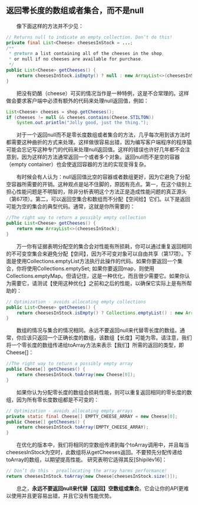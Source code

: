 ## 返回零长度的数组或者集合，而不是null

&emsp;&emsp;像下面这样的方法并不少见：

```java
// Returns null to indicate an empty collection. Don’t do this!
private final List<Cheese> cheesesInStock = ...;
/**
 * @return a list containing all of the cheeses in the shop,
 * or null if no cheeses are available for purchase.
 */
public List<Cheese> getCheeses() {
    return cheesesInStock.isEmpty() ? null : new ArrayList<>(cheesesInStock);
}
```

&emsp;&emsp;把没有奶酪（cheese）可买的情况当作是一种特例，这是不合常理的。这样做会要求客户端中必须有额外的代码来处理null返回值，例如：

```java
List<Cheese> cheeses = shop.getCheeses();
if (cheeses != null && cheeses.contains(Cheese.STILTON))
    System.out.println("Jolly good, just the thing.");
```

&emsp;&emsp;对于一个返回null而不是零长度数组或者集合的方法，几乎每次用到该方法时都需要这种曲折的方式来处理。这样做很容易出错，因为编写客户端程序的程序猿可能会忘记写这种专门的代码来处理null返回值。这样的错误也许好几年都不会注意到，因为这样的方法通常返回一个或者多个对象。返回null而不是空的容器（empty container）也会使返回容器的方法的实现变得复杂。

&emsp;&emsp;有时候会有人认为：null返回值比空的容器或者数组更好，因为它避免了分配空容器所需要的开销。这种观点是站不住脚的，原因有亮点。第一，在这个级别上担心性能问题是不明智的，除非分析表明这个方法正是造成性能问题的真正源头（第67项）。第二，可以返回空集合和数组而不分配【空间给】它们。以下是返回可能为空的集合的典型代码。通常，这就是你所需要的：

```java
//The right way to return a possibly empty collection
public List<Cheese> getCheeses() {
    return new ArrayList<>(cheesesInStock);
}
```

&emsp;&emsp;万一你有证据表明分配空的集合会对性能有所损耗，你可以通过重复返回相同的不可变空集合来避免分配【空间】，因为不可变对象可以自由共享（第17项）。下面是使用Collections.emptyList方法执行此操作的代码。如果你要返回一个集合，你将使用Collections.emptySet; 如果你要返回map，则使用Collections.emptyMap。但请记住，这是一种优化，而且很少需要它。如果你认为需要它，请测试【使用这种优化】之前和之后的性能，以确保它实际上是有所帮助的：

```java
// Optimization - avoids allocating empty collections
public List<Cheese> getCheeses() {
    return cheesesInStock.isEmpty() ? Collections.emptyList() : new ArrayList<>(cheesesInStock);
}
```

&emsp;&emsp;数组的情况与集合的情况相同。永远不要返回null来代替零长度的数组。通常，你应该只返回一个正确长度的数组，该数组【长度】可能为零。请注意，我们将一个零长度的数组传递给toArray方法来表示【我们】所需的返回的类型，即Cheese[]：

```java
//The right way to return a possibly empty array
public Cheese[] getCheeses() {
    return cheesesInStock.toArray(new Cheese[0]);
}
```

&emsp;&emsp;如果你认为分配零长度的数组会损耗性能，则可以重复返回相同的零长度的数组，因为所有零长度数组都是不可变的：

```java
// Optimization - avoids allocating empty arrays
private static final Cheese[] EMPTY_CHEESE_ARRAY = new Cheese[0];
public Cheese[] getCheeses() {
    return cheesesInStock.toArray(EMPTY_CHEESE_ARRAY);
}
```

&emsp;&emsp;在优化的版本中，我们将相同的空数组传递到每个toArray调用中，并且每当cheesesInStock为空时，此数组将从getCheeses返回。不要预先分配传递给toArray的数组，以期望提高性能。 研究表明它适得其反\[Shipilëv16\]：

```java
// Don’t do this - preallocating the array harms performance!
return cheesesInStock.toArray(new Cheese[cheesesInStock.size()]);
```

&emsp;&emsp;总之，**永远不要返回null来代替【返回】空数组或集合**。它会让你的API更难以使用并且更容易出错，并且它没有性能优势。